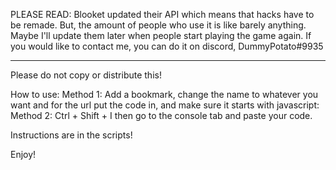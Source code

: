 PLEASE READ:
Blooket updated their API which means that hacks have to be remade. But, the amount of people who use it is like barely anything. Maybe I'll update them later when people start playing the game again. If you would like to contact me, you can do it on discord, DummyPotato#9935

--------------------------------------------------------------------------------------------------

Please do not copy or distribute this!

How to use:
Method 1: Add a bookmark, change the name to whatever you want and for the url put the code in, and make sure it starts with javascript:
Method 2: Ctrl + Shift + I then go to the console tab and paste your code.

Instructions are in the scripts!

Enjoy!
